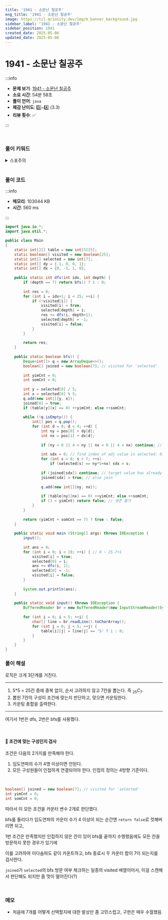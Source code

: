 ```yaml
---
title: '1941 - 소문난 칠공주'
eng_title: '1941 - 소문난 칠공주'
image: https://til.qriosity.dev/img/m_banner_background.jpg
sidebar_label: '1941 - 소문난 칠공주'
sidebar_position: 1941
created_date: 2025-05-06
updated_date: 2025-05-06
---
```


# 1941 - 소문난 칠공주


:::info

- **문제 보기**: [1941 - 소문난 칠공주](https://www.acmicpc.net/problem/1941)
- **소요 시간**: 54분 58초
- **풀이 언어**: `java`
- **체감 난이도**: 3️⃣~4️⃣ (3.3)
- **리뷰 횟수**: ✅

:::

<br />

### 풀이 키워드

<details>
<summary>스포주의</summary>

`dfs` `bfs`

</details>

<br />

### 풀이 코드

:::info

- **메모리**: 103044 KB
- **시간**: 560 ms

:::

```java
import java.io.*;
import java.util.*;

public class Main
{
    static int[][] table = new int[5][5];
    static boolean[] visited = new boolean[25];
    static int[] selected = new int[7];
    static int[] dy = {-1, 0, 0, 1};
    static int[] dx = {0, -1, 1, 0};
    
    public static int dfs(int idx, int depth) {
        if (depth == 7) return bfs() ? 1 : 0;
        
        int res = 0;
        for (int i = idx+1; i < 25; ++i) {
            if (!visited[i]) {
                visited[i] = true;
                selected[depth] = i;
                res += dfs(i, depth+1);
                selected[depth] = -1;
                visited[i] = false;
            }
        }
        
        return res;
    }
    
    public static boolean bfs() {
        Deque<int[]> q = new ArrayDeque<>();
        boolean[] joined = new boolean[7]; // visited for 'selected'
        
        int yimCnt = 0;
        int somCnt = 0;
        
        int y = selected[0] / 5;
        int x = selected[0] % 5;
        q.add(new int[]{y, x});
        joined[0] = true;
        if (table[y][x] == 0) ++yimCnt; else ++somCnt;
        
        while (!q.isEmpty()) {
            int[] pos = q.pop();
            for (int d = 0; d < 4; ++d) {
                int ny = pos[0] + dy[d];
                int nx = pos[1] + dx[d];
                
                if (ny < 0 || 4 < ny || nx < 0 || 4 < nx) continue; // out of bound
                
                int sdx = 0; // find index of adj value in selected: 0으로 두면 어차피 밑에서 continue 처리됨
                for (int s = 0; s < 7; ++s)
                    if (selected[s] == ny*5+nx) sdx = s;
                    
                if (joined[sdx]) continue; // target value has already joined
                joined[sdx] = true; // else join
                
                q.add(new int[]{ny, nx});
                
                if (table[ny][nx] == 0) ++yimCnt; else ++somCnt;
                if (3 < yimCnt) return false; // 생존 불가
            }
        }
        
        return (yimCnt + somCnt == 7) ? true : false;
    }
    
	public static void main (String[] args) throws IOException {
	    input();
	    
	    int ans = 0;
	    for (int i = 0; i < 19; ++i) { // 0 ~ 25-7+1
	        visited[i] = true;
	        selected[0] = i;
	        ans += dfs(i, 1);
	        selected[0] = -1;
	        visited[i] = false;
	    }
	    
	    System.out.println(ans);
	}
	
	public static void input() throws IOException {
	    BufferedReader br = new BufferedReader(new InputStreamReader(System.in));
	    
	    for (int i = 0; i < 5; ++i) {
	        char[] line = br.readLine().toCharArray();
	        for (int j = 0; j < 5; ++j) {
	            table[i][j] = line[j] == 'S' ? 1 : 0;
	        }
	    }
	}
}
```

### 풀이 해설

로직은 크게 3단계를 거친다.

---

1. 5*5 = 25칸 중에 중복 없이, 순서 고려하지 않고 7칸을 뽑는다. 즉 $_{25}C_{7}$.
2. 뽑힌 7칸의 구성이 조건에 맞는지 판단하고, 맞으면 카운팅한다.
3. 카운팅 총합을 출력한다.

---

여기서 1번은 dfs, 2번은 bfs를 사용했다.

<br />

#### 📌 조건에 맞는 구성인지 검사

조건은 다음의 2가지를 만족해야 한다.

1. 임도연파의 수가 4명 이상이면 안된다.
2. 모든 구성원들이 인접하게 연결되어야 한다. 인접의 정의는 4방향 기준이다.

<br />

```java
boolean[] joined = new boolean[7]; // visited for 'selected'
int yimCnt = 0;
int somCnt = 0;
```

따라서 이 모든 조건을 카운터 변수 2개로 판단했다.

bfs를 돌리다가 임도연파의 카운터 수가 4 이상이 되는 순간엔 `return false`로 컷해버리면 되고,

1번 조건은 만족했지만 인접하지 않은 칸이 있어 bfs를 끝까지 수행했음에도 모든 칸을 방문하지 못한 경우가 있기에

이를 고려하여 이다솜파도 같이 카운트하고, bfs 종료시 두 카운터 합이 7이 되는지를 검사한다.

`joined`가 `selected`의 bfs 방문 여부 체크하는 일종의 visited 배열이어서, 이걸 스캔해서 판단해도 되지만 좀 멋이 떨어진다(?)

<br />

### 메모

- 처음에 7개를 어떻게 선택할지에 대한 발상만 좀 고민스럽고, 구현은 매우 수월했음